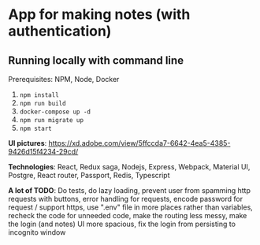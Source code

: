 <h1>App for making notes (with authentication)</h1>

<h2>Running locally with command line</h2>

Prerequisites: NPM, Node, Docker

1. ```npm install```
2. ```npm run build```
3. ```docker-compose up -d```
4. ```npm run migrate up```
5. ```npm start```

<b>UI pictures</b>: https://xd.adobe.com/view/5ffccda7-6642-4ea5-4385-9426d15f4234-29cd/

<b>Technologies</b>: React, Redux saga, Nodejs, Express, Webpack, Material UI, Postgre, React router, Passport, Redis, Typescript

<b>A lot of TODO</b>: Do tests, do lazy loading, prevent user from spamming http requests with buttons, error handling for requests, 
encode password for request / support https, use ".env" file in more places rather than variables, recheck the code for unneeded code,
make the routing less messy, make the login (and notes) UI more spacious, fix the login from persisting to incognito window
